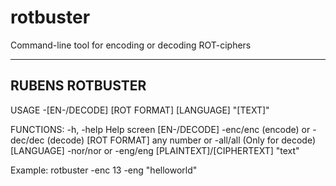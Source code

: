 # rotbuster
Command-line tool for encoding or decoding ROT-ciphers

----------------
RUBENS ROTBUSTER
----------------
USAGE
	-[EN-/DECODE] [ROT FORMAT] [LANGUAGE] "[TEXT]" 
	
FUNCTIONS:
	-h, -help			Help screen
	[EN-/DECODE]			-enc/enc (encode) or -dec/dec (decode)
	[ROT FORMAT]			any number or -all/all (Only for decode)
	[LANGUAGE]			-nor/nor or -eng/eng
	[PLAINTEXT]/[CIPHERTEXT]	"text"	
	
Example: rotbuster -enc 13 -eng "helloworld"
